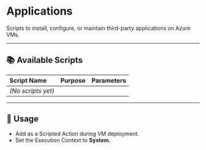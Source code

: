 # Applications

Scripts to install, configure, or maintain third-party applications on Azure VMs.

---

## 📚 Available Scripts

| Script Name | Purpose | Parameters |
|:------------|:--------|:-----------|
| _(No scripts yet)_ | | |

---

## 🚀 Usage

- Add as a Scripted Action during VM deployment.
- Set the Execution Context to **System**.
